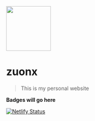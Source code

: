 <img width="120" src="https://i.loli.net/2019/03/03/5c7ac003904f0.jpg">

# zuonx

> This is my personal website

**Badges will go here**

[![Netlify Status](https://api.netlify.com/api/v1/badges/1eab65c2-8507-4227-b04b-10958cd9618d/deploy-status)](https://app.netlify.com/sites/zuonx/deploys)
